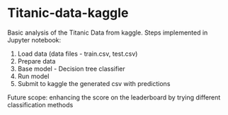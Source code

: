 # Titanic-data-kaggle
Basic analysis of the Titanic Data from kaggle.
Steps implemented in Jupyter notebook:
1. Load data (data files - train.csv, test.csv)
2. Prepare data
3. Base model - Decision tree classifier
4. Run model
5. Submit to kaggle the generated csv with predictions

Future scope: enhancing the score on the leaderboard by trying different classification methods
